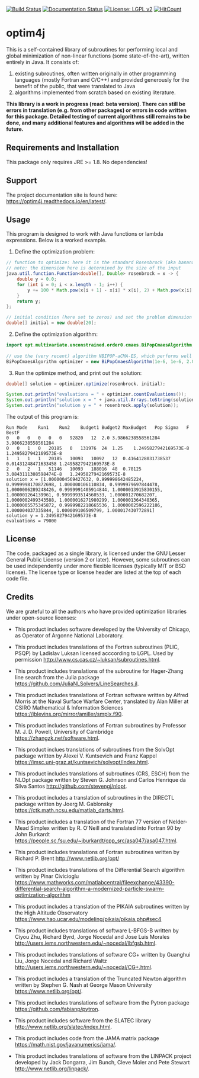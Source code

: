 [![Build Status](https://travis-ci.com/mike-gimelfarb/optim4j.svg?branch=master)](https://travis-ci.com/mike-gimelfarb/optim4j)
[![Documentation Status](https://readthedocs.org/projects/optim4j/badge/?version=latest)](https://optim4j.readthedocs.io/en/latest/?badge=latest)
[![License: LGPL v2](https://img.shields.io/badge/License-LGPL%20v2-blue.svg)](https://www.gnu.org/licenses/lgpl-3.0)
[![HitCount](http://hits.dwyl.com/mike-gimelfarb/optim4j.svg)](http://hits.dwyl.com/mike-gimelfarb/optim4j)



# optim4j
This is a self-contained library of subroutines for performing local and global minimization of non-linear functions (some state-of-the-art), written entirely in Java. It consists of:
1. existing subroutines, often written originally in other programming languages (mostly Fortran and C/C++) and provided generously for the benefit of the public, that were translated to Java
2. algorithms implemented from scratch based on existing literature.

**This library is a work in progress (read: beta version). There can still be errors in translation (e.g. from other packages) or errors in code written for this package. Detailed testing of current algorithms still remains to be done, and many additional features and algorithms will be added in the future.**

## Requirements and Installation
This package only requires JRE >= 1.8. No dependencies!

## Support

The project documentation site is found here: https://optim4j.readthedocs.io/en/latest/.
	
## Usage
This program is designed to work with Java functions or lambda expressions. Below is a worked example.

1. Define the optimization problem:

```java
// function to optimize: here it is the standard Rosenbrock (aka banana) function
// note: the dimension here is determined by the size of the input
java.util.function.Function<double[], Double> rosenbrock = x -> {
	double y = 0.0;
	for (int i = 0; i < x.length - 1; i++) {
		y += 100 * Math.pow(x[i + 1] - x[i] * x[i], 2) + Math.pow(x[i] - 1, 2);
	}
	return y;
};

// initial condition (here set to zeros) and set the problem dimension to 20
double[] initial = new double[20];
```

2. Define the optimization algorithm:
```java
import opt.multivariate.unconstrained.order0.cmaes.BiPopCmaesAlgorithm;
    
// use the (very recent) algorithm NBIPOP-aCMA-ES, which performs well on most functions
BiPopCmaesAlgorithm optimizer = new BiPopCmaesAlgorithm(1e-6, 1e-6, 2.0, 1000000, 1000, true);
```
  
3. Run the optimize method, and print out the solution:
  
```java
double[] solution = optimizer.optimize(rosenbrock, initial);

System.out.println("evaluations = " + optimizer.countEvaluations());
System.out.println("solution x = " + java.util.Arrays.toString(solution));
System.out.println("solution y = " + rosenbrock.apply(solution));
```
  
The output of this program is:
  
```
Run	Mode	Run1	Run2	Budget1	Budget2	MaxBudget	Pop	Sigma	F	BestF
0	0	0	0	0	0	92820	12	2.0	3.9866238558561284	3.9866238558561284
0	0	1	0	20185	0	131976	24	1.25	1.2495827942169573E-8	1.2495827942169573E-8
1	1	1	1	20185	10093	10092	12	0.4164128031738537	0.01431248471633458	1.2495827942169573E-8
2	0	2	1	51146	10093	188016	48	0.78125	3.0843111308598474E-8	1.2495827942169573E-8
solution x = [1.0000004569427632, 0.999998642485224, 0.9999998170872698, 1.000000106110834, 0.9999979697844478, 1.0000006289248426, 0.9999991405914844, 1.0000013915830155, 1.000001264139961, 0.9999993514560533, 1.000001270682207, 1.0000002499343588, 1.0000016271980299, 1.000001364348365, 1.0000005575345872, 0.9999982218665536, 1.0000002596222186, 1.000004037335844, 1.000009106509799, 1.000017430772891]
solution y = 1.2495827942169573E-8
evaluations = 79000
```
 
## License
The code, packaged as a single library, is licensed under the GNU Lesser General Public License (version 2 or later). However, some subroutines can be used independently under more flexible licenses (typically MIT or BSD license). The license type or license header are listed at the top of each code file.

## Credits

We are grateful to all the authors who have provided optimization libraries under open-source licenses:

- This product includes software developed by the University of Chicago, as Operator of Argonne National Laboratory.

- This product includes translations of the Fortran subroutines (PLIC, PSQP) by Ladislav Luksan licensed acccording to LGPL. Used by permission http://www.cs.cas.cz/~luksan/subroutines.html.

- This product includes translations of the subroutine for Hager-Zhang line search from the Julia package https://github.com/JuliaNLSolvers/LineSearches.jl.

- This product includes translations of Fortran software written by Alfred Morris at the Naval Surface Warfare Center, translated by Alan Miller at CSIRO Mathematical & Information Sciences https://jblevins.org/mirror/amiller/smplx.f90.

- This product includes translations of Fortran subroutines by Professor M. J. D. Powell, University of Cambridge https://zhangzk.net/software.html.

- This product inclues translations of subroutines from the SolvOpt package written by Alexei V. Kuntsevich and Franz Kappel https://imsc.uni-graz.at/kuntsevich/solvopt/index.html.

- This product includes translations of subroutines (CRS, ESCH) from the NLOpt package written by Steven G. Johnson and Carlos Henrique da Silva Santos http://github.com/stevengj/nlopt.

- This product includes a translation of subroutines in the DIRECTL package written by Joerg M. Gablonsky https://ctk.math.ncsu.edu/matlab_darts.html.

- This product includes a translation of the Fortran 77 version of Nelder-Mead Simplex written by R. O'Neill and translated into Fortran 90 by John Burkardt https://people.sc.fsu.edu/~jburkardt/cpp_src/asa047/asa047.html.

- This product includes translations of Fortran subroutines written by Richard P. Brent http://www.netlib.org/opt/ 

- This product includes translations of the Differential Search algorithm written by Pinar Civicioglu https://www.mathworks.com/matlabcentral/fileexchange/43390-differential-search-algorithm-a-modernized-particle-swarm-optimization-algorithm

- This product includes a translation of the PIKAIA subroutines written by the High Altitude Observatory https://www.hao.ucar.edu/modeling/pikaia/pikaia.php#sec4

- This product includes translations of software L-BFGS-B written by Ciyou Zhu, Richard Byrd, Jorge Nocedal and Jose Luis Morales http://users.iems.northwestern.edu/~nocedal/lbfgsb.html.

- This product includes translations of software CG+ written by Guanghui Liu, Jorge Nocedal and Richard Waltz http://users.iems.northwestern.edu/~nocedal/CG+.html.

- This product includes a translation of the Truncated Newton algorithm written by Stephen G. Nash at George Mason University https://www.netlib.org/opt/.

- This product includes translations of software from the Pytron package https://github.com/fabianp/pytron.

- This product includes software from the SLATEC library http://www.netlib.org/slatec/index.html.

- This product includes code from the JAMA matrix package https://math.nist.gov/javanumerics/jama/.

- This product includes translations of software from the LINPACK project developed by Jack Dongarra, Jim Bunch, Cleve Moler and Pete Stewart http://www.netlib.org/linpack/.
